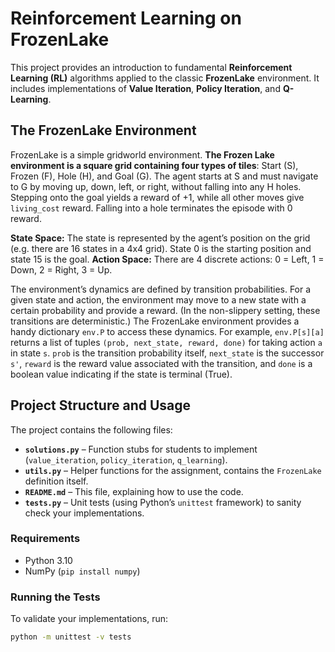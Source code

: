 # Reinforcement Learning on FrozenLake

This project provides an introduction to fundamental **Reinforcement Learning (RL)** algorithms applied to the classic **FrozenLake** environment. It includes implementations of **Value Iteration**, **Policy Iteration**, and **Q-Learning**. 

## The FrozenLake Environment

FrozenLake is a simple gridworld environment. **The Frozen Lake environment is a square grid containing four types of tiles**: Start (S), Frozen (F), Hole (H), and Goal (G). The agent starts at S and must navigate to G by moving up, down, left, or right, without falling into any H holes. Stepping onto the goal yields a reward of +1, while all other moves give `living_cost` reward. Falling into a hole terminates the episode with 0 reward. 

**State Space:** The state is represented by the agent’s position on the grid (e.g. there are 16 states in a 4x4 grid). State 0 is the starting position and state 15 is the goal.
**Action Space:** There are 4 discrete actions: 0 = Left, 1 = Down, 2 = Right, 3 = Up.  

The environment’s dynamics are defined by transition probabilities. For a given state and action, the environment may move to a new state with a certain probability and provide a reward. (In the non-slippery setting, these transitions are deterministic.) The FrozenLake environment provides a handy dictionary `env.P` to access these dynamics. For example, `env.P[s][a]` returns a list of tuples `(prob, next_state, reward, done)` for taking action `a` in state `s`. `prob` is the transition probability itself, `next_state` is the successor `s'`, `reward` is the reward value associated with the transition, and `done` is a boolean value indicating if the state is terminal (True).

## Project Structure and Usage

The project contains the following files:
- **`solutions.py`** – Function stubs for students to implement (`value_iteration`, `policy_iteration`, `q_learning`).
- **`utils.py`** – Helper functions for the assignment, contains the `FrozenLake` definition itself.
- **`README.md`** – This file, explaining how to use the code.
- **`tests.py`** – Unit tests (using Python’s `unittest` framework) to sanity check your implementations.

### Requirements

- Python 3.10
- NumPy (`pip install numpy`)

### Running the Tests

To validate your implementations, run:
```bash
python -m unittest -v tests 
